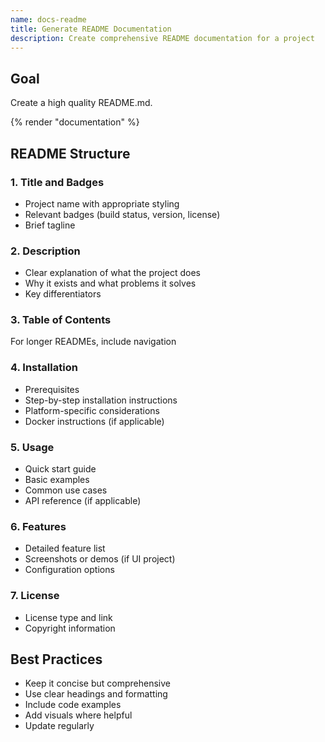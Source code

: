 ```yaml
---
name: docs-readme
title: Generate README Documentation
description: Create comprehensive README documentation for a project
---
```


## Goal

Create a high quality README.md.


{% render "documentation" %}

## README Structure

### 1. Title and Badges

- Project name with appropriate styling
- Relevant badges (build status, version, license)
- Brief tagline

### 2. Description

- Clear explanation of what the project does
- Why it exists and what problems it solves
- Key differentiators

### 3. Table of Contents

For longer READMEs, include navigation

### 4. Installation

- Prerequisites
- Step-by-step installation instructions
- Platform-specific considerations
- Docker instructions (if applicable)

### 5. Usage

- Quick start guide
- Basic examples
- Common use cases
- API reference (if applicable)

### 6. Features

- Detailed feature list
- Screenshots or demos (if UI project)
- Configuration options

### 7. License

- License type and link
- Copyright information

## Best Practices

- Keep it concise but comprehensive
- Use clear headings and formatting
- Include code examples
- Add visuals where helpful
- Update regularly